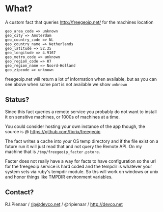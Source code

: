What?
=====

A custom fact that queries http://freegeoip.net/ for the machines location

```
geo_area_code => unknown
geo_city => Amsterdam
geo_country_code => NL
geo_country_name => Netherlands
geo_latitude => 52.35
geo_longitude => 4.9167
geo_metro_code => unknown
geo_region_code => 07
geo_region_name => Noord-Holland
geo_zipcode => unknown
```

freegeoip.net will return a lot of information when available, but as you can
see above when some part is not available we show ```unknown```

Status?
-------

Since this fact queries a remote service you probably do not want
to install it on sensitive machines, or 1000s of machines at a time.

You could consider hosting your own instance of the app though, the source
is @ https://github.com/fiorix/freegeoip

The fact writes a cache into your OS temp directory and if the file exist
on a future run it will just read that and not query the Remote API.  On
my machine that is ```/tmp/freegeoip_facter.pstore```.

Facter does not really have a way for facts to have configuration so the
url for the freegeoip service is hard coded and the tempdir is whatever
your system sets via ruby's tempdir module. So ths will work on windows
or unix and honor things like TMPDIR environment variables.

Contact?
--------

R.I.Pienaar / rip@devco.net / @ripienaar / http://devco.net
